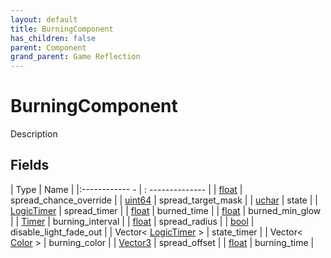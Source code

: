 ```yaml
---
layout: default
title: BurningComponent
has_children: false
parent: Component
grand_parent: Game Reflection
---
```

# BurningComponent
Description 

## Fields
| Type | Name |
|:------------ - | : -------------- |
| [float](game-reflection/components/float.md) | spread_chance_override |
| [uint64](game-reflection/components/uint64.md) | spread_target_mask |
| [uchar](game-reflection/enums/uchar.md) | state |
| [LogicTimer](game-reflection/classes/logic_timer.md) | spread_timer |
| [float](game-reflection/components/float.md) | burned_time |
| [float](game-reflection/components/float.md) | burned_min_glow |
| [Timer](game-reflection/classes/timer.md) | burning_interval |
| [float](game-reflection/components/float.md) | spread_radius |
| [bool](game-reflection/components/bool.md) | disable_light_fade_out |
| Vector< [LogicTimer](game-reflection/classes/logic_timer.md) > | state_timer |
| Vector< [Color](game-reflection/classes/color.md) > | burning_color |
| [Vector3](game-reflection/classes/vector3.md) | spread_offset |
| [float](game-reflection/components/float.md) | burning_time |
